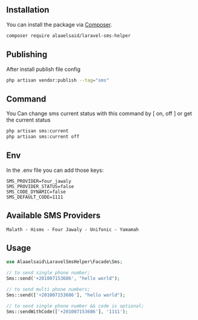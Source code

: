 ## Installation

You can install the package via [Composer](https://getcomposer.org).

```bash
composer require alaaelsaid/laravel-sms-helper
```

## Publishing

After install publish file config

```bash
php artisan vendor:publish --tag="sms"
```

## Command

You Can change sms current status with this command by [ on, off ] or get the current status

```bash
php artisan sms:current
php artisan sms:current off
```

## Env
In the .env file you can add those keys:

```dotenv
SMS_PROVIDER=four_jawaly
SMS_PROVIDER_STATUS=false
SMS_CODE_DYNAMIC=false
SMS_DEFAULT_CODE=1111
```

## Available SMS Providers
```
Malath - Hisms - Four Jawaly - Unifonic - Yamamah
```

## Usage

```php
use Alaaelsaid\LaravelSmsHelper\Facade\Sms;

// to send single phone number;
Sms::send('+201007153686', "hello world");

// to send multi phone numbers;
Sms::send(['+201007153686'], "hello world");

// to send single phone number && code is optional;
Sms::sendWithCode(['+201007153686'], '1111');
